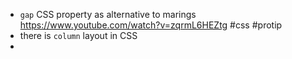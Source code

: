 - `gap` CSS property as alternative to marings https://www.youtube.com/watch?v=zqrmL6HEZtg #css #protip
- there is `column` layout in CSS
- 